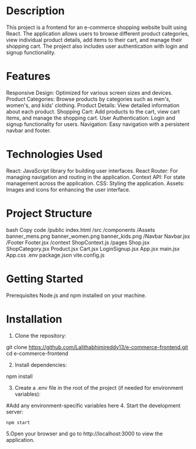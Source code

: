 # Description
This project is a frontend for an e-commerce shopping website built using React. The application allows users to browse different product categories, view individual product details, add items to their cart, and manage their shopping cart. The project also includes user authentication with login and signup functionality.

# Features
Responsive Design: Optimized for various screen sizes and devices.
Product Categories: Browse products by categories such as men's, women's, and kids' clothing.
Product Details: View detailed information about each product.
Shopping Cart: Add products to the cart, view cart items, and manage the shopping cart.
User Authentication: Login and signup functionality for users.
Navigation: Easy navigation with a persistent navbar and footer.
# Technologies Used
React: JavaScript library for building user interfaces.
React Router: For managing navigation and routing in the application.
Context API: For state management across the application.
CSS: Styling the application.
Assets: Images and icons for enhancing the user interface.
# Project Structure
bash
Copy code
/public
  index.html
/src
  /components
    /Assets
      banner_mens.png
      banner_women.png
      banner_kids.png
    /Navbar
      Navbar.jsx
    /Footer
      Footer.jsx
  /context
    ShopContext.js
  /pages
    Shop.jsx
    ShopCategory.jsx
    Product.jsx
    Cart.jsx
    LoginSignup.jsx
  App.jsx
  main.jsx
  App.css
.env
package.json
vite.config.js
# Getting Started
Prerequisites
Node.js and npm installed on your machine.
# Installation
1. Clone the repository:

git clone https://github.com/Lalithabhimireddy13/e-commerce-frontend.git
cd e-commerce-frontend

2. Install dependencies:

npm install

3. Create a .env file in the root of the project (if needed for environment variables):

#Add any environment-specific variables here
4. Start the development server:

    npm start
    
5.Open your browser and go to http://localhost:3000 to view the application.

